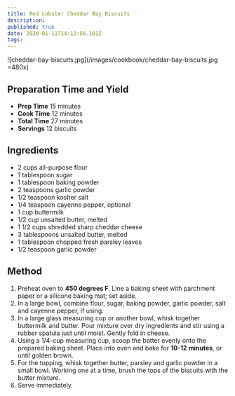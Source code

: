 ```yaml
---
title: Red Lobster Cheddar Bay Biscuits
description: 
published: true
date: 2020-01-11T14:12:56.101Z
tags: 
---
```


![cheddar-bay-biscuits.jpg](/images/cookbook/cheddar-bay-biscuits.jpg =480x)
&nbsp;  

## Preparation Time and Yield

- **Prep Time** 15 minutes 
- **Cook Time** 12 minutes 
- **Total Time** 27 minutes 
- **Servings** 12 biscuits 
&nbsp;  

## Ingredients
- 2 cups all-purpose flour
- 1 tablespoon sugar
- 1 tablespoon baking powder
- 2 teaspoons garlic powder
- 1/2 teaspoon kosher salt
- 1/4 teaspoon cayenne pepper, optional
- 1 cup buttermilk
- 1/2 cup unsalted butter, melted
- 1 1/2 cups shredded sharp cheddar cheese
- 3 tablespoons unsalted butter, melted
- 1 tablespoon chopped fresh parsley leaves
- 1/2 teaspoon garlic powder
&nbsp;  

## Method

1. Preheat oven to **450 degrees F**. Line a baking sheet with parchment paper or a silicone baking mat; set aside.
2. In a large bowl, combine flour, sugar, baking powder, garlic powder, salt and cayenne pepper, if using.
3. In a large glass measuring cup or another bowl, whisk together buttermilk and butter. Pour mixture over dry ingredients and stir using a rubber spatula just until moist. Gently fold in cheese.
4. Using a 1/4-cup measuring cup, scoop the batter evenly onto the prepared baking sheet. Place into oven and bake for **10-12 minutes**, or until golden brown.
5. For the topping, whisk together butter, parsley and garlic powder in a small bowl. Working one at a time, brush the tops of the biscuits with the butter mixture.
6. Serve immediately.
